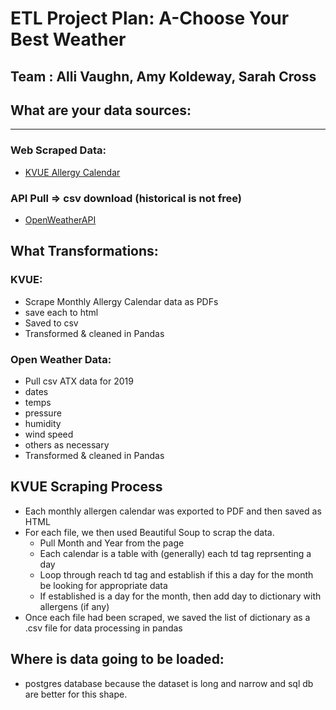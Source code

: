 

# ETL Project Plan: A-Choose Your Best Weather
## Team : Alli Vaughn, Amy Koldeway, Sarah Cross


## What are your data sources:
____________________________________________________
### Web Scraped Data: 
* [KVUE Allergy Calendar](https://kvue.com/allergy)

### API Pull => csv download (historical is not free)
* [OpenWeatherAPI](https://openweathermap.org/api)

## What Transformations:
### KVUE:
* Scrape Monthly Allergy Calendar data as PDFs 
* save each to html
* Saved to csv 
* Transformed & cleaned in Pandas

### Open Weather Data: 
* Pull csv ATX data for 2019 
* dates 
* temps
* pressure
* humidity
* wind speed
* others as necessary
* Transformed & cleaned in Pandas

## KVUE Scraping Process
* Each monthly allergen calendar was exported to PDF and then saved as HTML
* For each file, we then used Beautiful Soup to scrap the data.
    * Pull Month and Year from the page
    * Each calendar is a table with (generally) each td tag reprsenting a day
    * Loop through reach td tag and establish if this a day for the month be looking for appropriate data
    * If established is a day for the month, then add day to dictionary with allergens (if any)
* Once each file had been scraped, we saved the list of dictionary as a .csv file for data processing in pandas


## Where is data going to be loaded:
* postgres database because the  dataset is long and narrow and sql db are better for this shape.
